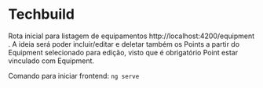 # Techbuild

Rota inicial para listagem de equipamentos http://localhost:4200/equipment .
A ideia será poder incluir/editar e deletar também os Points a partir do Equipment selecionado para edição, visto que é obrigatório Point estar vinculado com Equipment.

Comando para iniciar frontend: `ng serve`
